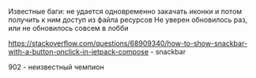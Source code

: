 Известные баги: не удается одновременно закачать иконки и потом получить к ним доступ из файла ресурсов
Не уверен обновилось раз, или не обновилось совсем в лобби

https://stackoverflow.com/questions/68909340/how-to-show-snackbar-with-a-button-onclick-in-jetpack-compose - snackbar

902 - неизвестный чемпион